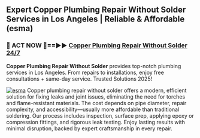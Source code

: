 ## Expert Copper Plumbing Repair Without Solder Services in Los Angeles | Reliable & Affordable (esma)  

<h3>🚿 ACT NOW 🌟==►► <a href="https://tinyurl.com/2ne6vx2x" rel="nofollow">Copper Plumbing Repair Without Solder 24/7</a></h3>

**Copper Plumbing Repair Without Solder** provides top-notch plumbing services in Los Angeles. From repairs to installations, enjoy free consultations + same-day service. Trusted Solutions 2025!

[![esma](https://i.imgur.com/4PFF4AK.jpeg)](https://tinyurl.com/2ne6vx2x)
Copper plumbing repair without solder offers a modern, efficient solution for fixing leaks and joint issues, eliminating the need for torches and flame-resistant materials. The cost depends on pipe diameter, repair complexity, and accessibility—usually more affordable than traditional soldering. Our process includes inspection, surface prep, applying epoxy or compression fittings, and rigorous leak testing. Enjoy lasting results with minimal disruption, backed by expert craftsmanship in every repair.